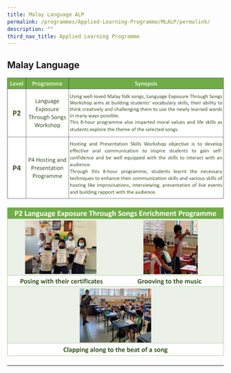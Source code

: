 ```yaml
---
title: Malay Language ALP
permalink: /programmes/Applied-Learning-Programme/MLALP/permalink/
description: ""
third_nav_title: Applied Learning Programme
---
```

## **Malay Language**

![](/images/ML.png)

![](/images/ML2.png)

---